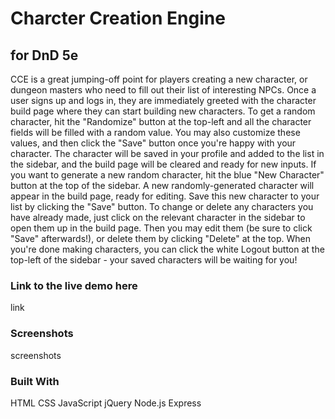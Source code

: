 # Charcter Creation Engine
## for DnD 5e

CCE is a great jumping-off point for players creating a new character, or dungeon masters who need to fill out their list of interesting NPCs. Once a user signs up and logs in, they are immediately greeted with the character build page where they can start building new characters. To get a random character, hit the "Randomize" button at the top-left and all the character fields will be filled with a random value. You may also customize these values, and then click the "Save" button once you're happy with your character. The character will be saved in your profile and added to the list in the sidebar, and the build page will be cleared and ready for new inputs. If you want to generate a new random character, hit the blue "New Character" button at the top of the sidebar. A new randomly-generated character will appear in the build page, ready for editing. Save this new character to your list by clicking the "Save" button. To change or delete any characters you have already made, just click on the relevant character in the sidebar to open them up in the build page. Then you may edit them (be sure to click "Save" afterwards!), or delete them by clicking "Delete" at the top. When you're done making characters, you can click the white Logout button at the top-left of the sidebar - your saved characters will be waiting for you!

### Link to the live demo here

link

### Screenshots

screenshots

### Built With

HTML
CSS
JavaScript
jQuery
Node.js
Express